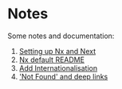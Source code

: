 # Notes

Some notes and documentation:

1. [Setting up Nx and Next](./01-setting-up-nx-and-next.md)
2. [Nx default README](./02-nx-default-readme.md)
3. [Add Internationalisation](./03-add-internationalisation.md)
3. ['Not Found' and deep links](./03-not-found-and-deep-links.md)
